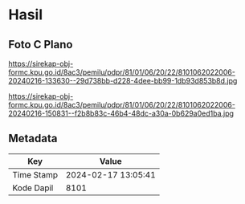 # Hasil

## Foto C Plano

https://sirekap-obj-formc.kpu.go.id/8ac3/pemilu/pdpr/81/01/06/20/22/8101062022006-20240216-133630--29d738bb-d228-4dee-bb99-1db93d853b8d.jpg

https://sirekap-obj-formc.kpu.go.id/8ac3/pemilu/pdpr/81/01/06/20/22/8101062022006-20240216-150831--f2b8b83c-46b4-48dc-a30a-0b629a0ed1ba.jpg


## Metadata

| Key        | Value               |
| ---------- | ------------------- |
| Time Stamp | 2024-02-17 13:05:41 |
| Kode Dapil | 8101                |




